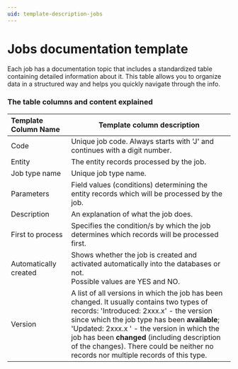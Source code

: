 ```yaml
---
uid: template-description-jobs
---
```


# Jobs documentation template 

Each job has a documentation topic that includes a standardized table containing detailed information about it. This table allows you to organize data in a structured way and helps you quickly navigate through the info.

### The table columns and content explained

| **Template Column Name** | **Template column description**                              |
| :----------------------- | ------------------------------------------------------------ |
| Code                     | Unique job code. Always starts with 'J' and continues with a digit number. |
| Entity                   | The entity records processed by the job.     |
| Job type name            | Unique job type name.                                        |
| Parameters               | Field values (conditions) determining the entity records which will be processed by the job. |
| Description              | An explanation of what the job does.                |
| First to process         | Specifies the condition/s by which the job determines which records will be processed first. |
| Automatically created | Shows whether the job is created and activated automatically into the databases or not.<br> Possible values are YES and NO.|
| Version                  | A list of all versions in which the job has been changed. It usually contains two types of records: 'Introduced: 2xxx.x' - the version since which the job type has been **available**; <br> 'Updated: 2xxx.x ' - the version in which the job has been **changed** (including description of the changes). There could be neither no records nor multiple records of this type. |
